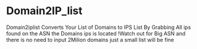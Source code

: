 # Domain2IP_list
Domain2iplist Converts Your List of Domains to IPS List By Grabbing All ips found on the ASN the Domains ips is located !Watch out for Big ASN and there is no need to input 2Milion domains just a small list will be fine
